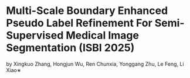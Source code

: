 # Multi-Scale Boundary Enhanced Pseudo Label Refinement For Semi-Supervised Medical Image Segmentation (ISBI 2025)
by Xingkuo Zhang, Hongjun Wu, Ren Chunxia, Yonggang Zhu, Le Feng, Li Xiao∗

